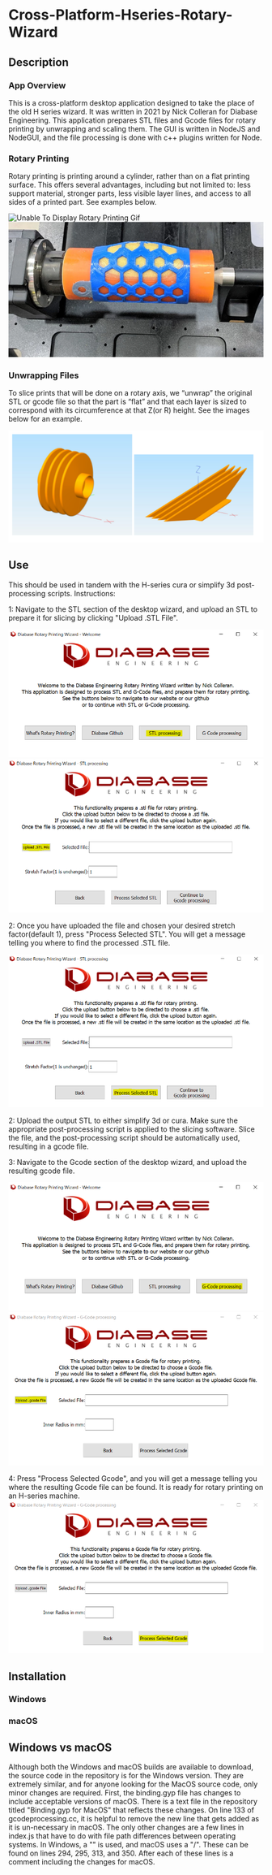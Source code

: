 # Cross-Platform-Hseries-Rotary-Wizard

## Description
### App Overview
This is a cross-platform desktop application designed to take the place of the old H series wizard. It was written in 2021 by Nick Colleran for Diabase Engineering.
This application prepares STL files and Gcode files for rotary printing by unwrapping and scaling them. The GUI is written in NodeJS and NodeGUI, and the file processing is done with c++ plugins written for Node.
### Rotary Printing
Rotary printing is printing around a cylinder, rather than on a flat printing surface. This offers several advantages, including but not limited to: less support material, stronger parts, less visible layer lines, and access to all sides of a printed part. See examples below.

![Unable To Display Rotary Printing Gif][RotaryGif]
![Unable To Display Rotary Printing Image][RotaryImage]

### Unwrapping Files
To slice prints that will be done on a rotary axis, we “unwrap” the original STL or gcode file so that the part is “flat” and that each layer is sized to correspond with its circumference at that Z(or R) height. See the images below for an example. 

![Unable To Display Unwrapping Image][UnwrappingImage]

## Use
This should be used in tandem with the H-series cura or simplify 3d post-processing scripts. 
Instructions:

1: Navigate to the STL section of the desktop wizard, and upload an STL to prepare it for slicing by clicking "Upload .STL File".

![Unable To Display Stl Page Image][STLPage]
![Unable To Display Upload Stl Image][UploadSTL]

2: Once you have uploaded the file and chosen your desired stretch factor(default 1), press "Process Selected STL". You will get a message telling you where to find the processed .STL file. 

![Unable To Display Process Stl Image][ProcessSTL]

2: Upload the output STL to either simplify 3d or cura. Make sure the appropriate post-processing script is applied to the slicing software. Slice the file, and the post-processing script should be automatically used, resulting in a gcode file.

3: Navigate to the Gcode section of the desktop wizard, and upload the resulting gcode file.

![Unable To Display Gcode Page Image][GcodePage]
![Unable To Display Gcode Upload Image][UploadGcode]

4: Press "Process Selected Gcode", and you will get a message telling you where the resulting Gcode file can be found. It is ready for rotary printing on an H-series machine. 
![Unable To Display Gcode Process Image][ProcessGcode]
## Installation
### Windows

### macOS

## Windows vs macOS
Although both the Windows and macOS builds are available to download, the source code in the repository is for the Windows version. They are extremely similar, and for anyone looking for the MacOS source code, only minor changes are required. First, the binding.gyp file has changes to include acceptable versions of macOS. There is a text file in the repository titled "Binding.gyp for MacOS" that reflects these changes. On line 133 of gcodeprocessing.cc, it is helpful to remove the new line that gets added as it is un-necessary in macOS. The only other changes are a few lines in index.js that have to do with file path differences between operating systems. In Windows, a "\" is used, and macOS uses a "/". These can be found on lines 294, 295, 313, and 350. After each of these lines is a comment including the changes for macOS. 

[RotaryGif]: https://github.com/diabase/Cross-Platform-Hseries-Rotary-Wizard/blob/main/ReadMeImages/rotaryPrinting.gif
[RotaryImage]: https://github.com/diabase/Cross-Platform-Hseries-Rotary-Wizard/blob/main/ReadMeImages/Rotary.webp
[UnwrappingImage]: https://github.com/diabase/Cross-Platform-Hseries-Rotary-Wizard/blob/main/ReadMeImages/UnwrappingImage.PNG
[UploadSTL]: https://github.com/diabase/Cross-Platform-Hseries-Rotary-Wizard/blob/main/ReadMeImages/UploadSTL.PNG
[ProcessStl]: https://github.com/diabase/Cross-Platform-Hseries-Rotary-Wizard/blob/main/ReadMeImages/ProcessSTL.PNG
[STLPage]: https://github.com/diabase/Cross-Platform-Hseries-Rotary-Wizard/blob/main/ReadMeImages/STLButton.PNG
[GcodePage]: https://github.com/diabase/Cross-Platform-Hseries-Rotary-Wizard/blob/main/ReadMeImages/GCODEButton.PNG
[UploadGcode]: https://github.com/diabase/Cross-Platform-Hseries-Rotary-Wizard/blob/main/ReadMeImages/GcodeUpload.PNG
[ProcessGcode]: https://github.com/diabase/Cross-Platform-Hseries-Rotary-Wizard/blob/main/ReadMeImages/GcodeProcess.PNG
